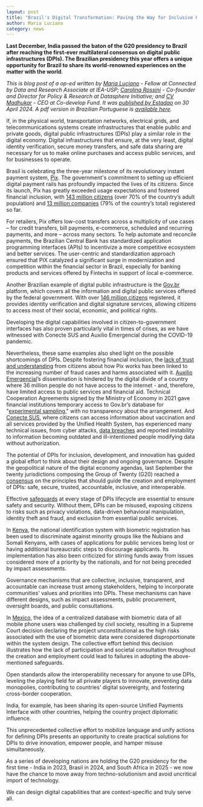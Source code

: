 ```yaml
---
layout: post
title: "Brazil's Digital Transformation: Paving the Way for Inclusive Prosperity"
author: Maria Luciano
category: news
---
```


**Last December, India passed the baton of the G20 presidency to Brazil after reaching the first-ever multilateral consensus on digital public infrastructures (DPIs). The Brazilian presidency this year offers a unique opportunity for Brazil to share its world-renowned experiences on the matter with the world**.

<!--more-->

_This is blog post of a op-ed written by [Maria Luciano](https://connectedbydata.org/people/maria-luciano) - Fellow at Connected by Data and Research Associate at IEA-USP; [Carolina Rossini](https://www.thedatasphere.org/about-us/our-team/carolina-rossini/) - Co-founder and Director for Policy & Research at Datasphere Initiative; and [CV Madhukar](https://www.linkedin.com/in/cvmadhukar/) - CEO at Co-develop Fund.  It was [published by Estadao](https://www.estadao.com.br/opiniao/espaco-aberto/transformacao-digital-e-prosperidade-inclusiva/) on 30 April 2024. A pdf version in Brazilian Portuguese is [available here](https://drive.google.com/file/d/1cwBvaGLBGy-O2Db2ktwshk4SBDBLIJ5l/view?usp=sharing)._

If, in the physical world, transportation networks, electrical grids, and telecommunications systems create infrastructures that enable public and private goods, digital public infrastructures (DPIs) play a similar role in the digital economy. Digital infrastructures that ensure, at the very least, digital identity verification, secure money transfers, and safe data sharing are necessary for us to make online purchases and access public services, and for businesses to operate.

Brasil is celebrating the three-year milestone of its revolutionary instant payment system, [Pix](https://www.bcb.gov.br/estabilidadefinanceira/pix). The government's commitment to setting up efficient digital payment rails has profoundly impacted the lives of its citizens. Since its launch, Pix has greatly exceeded usage expectations and fostered financial inclusion, with [143 million citizens](https://oglobo.globo.com/economia/noticia/2024/01/03/pix-ultrapassa-r-15-trilhoes-movimentados-e-promete-forte-disputa-com-cartao-de-credito-em-2024.ghtml) (over 70% of the country’s adult population) and [13 million companies](https://exame.com/future-of-money/banco-central-planeja-pix-internacional-automatico-em-marketplaces/) (79% of the country’s total) registered so far.   

For retailers, Pix offers low-cost transfers across a multiplicity of use cases – for credit transfers, bill payments, e-commerce, scheduled and recurring payments, and more – across many sectors. To help automate and reconcile payments, the Brazilian Central Bank has standardized application programming interfaces (APIs) to incentivize a more competitive ecosystem and better services. The user-centric and standardization approach ensured that PIX catalyzed a significant surge in modernization and competition within the financial sector in Brazil, especially for banking products and services offered by Fintechs in support of local e-commerce.

Another Brazilian example of digital public infrastructure is the [Gov.br](https://www.gov.br/pt-br) platform, which covers all the information and digital public services offered by the federal government. With over [146 million citizens](https://www.gov.br/governodigital/pt-br/noticias/10-milhoes-de-usuarios-do-gov-br-aumentaram-o-nivel-das-contas-para-ouro-ou-prata-em-2023#:~:text=Ao%20todo%2C%20146%20milh%C3%B5es%20de,de%20usu%C3%A1rios%20com%20conta%20Ouro.) registered, it provides identity verification and digital signature services, allowing citizens to access most of their social, economic, and political rights. 

Developing the digital capabilities involved in citizen-to-government interfaces has also proven particularly vital in times of crises, as we have witnessed with Conecte SUS and Auxilio Emergencial during the COVID-19 pandemic.	

Nevertheless, these same examples also shed light on the possible shortcomings of DPIs. Despite fostering financial inclusion, the [lack of trust and understanding](https://www.reuters.com/article/brazil-crime-payments-idUKL8N37Z4E1/) from citizens about how Pix works has been linked to the increasing number of fraud cases and harms associated with it. [Auxilio Emergencial](https://www.impacto.blog.br/administracao-publica/exclusao-digital-afetou-acesso-ao-auxilio-emergencial-durante-a-pandemia-especialmente-para-as-classes-d-e-e/)’s dissemination is hindered by the digital divide of a country where 36 million people do not have access to the internet - and, therefore, have limited access to public services and financial aid. Technical Cooperation Agreements signed by the Ministry of Economy in 2021 gave financial institutions temporary access to Gov.br’s database for "[experimental sampling](https://www.dataprivacybr.org/degustacao-de-dados-pessoais-de-cidadaos-brasileiros-por-bancos-na-mira-do-ministerio-publico-federal/)," with no transparency about the arrangement. And [Conecte SUS](https://g1.globo.com/saude/noticia/2021/12/10/problemas-no-conectesus-antes-de-ataque-hacker-sistema-teve-polemica-com-alteracao-de-dados-e-falhas.ghtml), where citizens can access information about vaccination and all services provided by the Unified Health System, has experienced many technical issues, from cyber attacks, [data breaches](https://g1.globo.com/economia/tecnologia/blog/altieres-rohr/post/2021/01/25/vazamentos-de-dados-expoem-informacoes-de-223-milhoes-de-numeros-de-cpf.ghtml) and reported instability to information becoming outdated and ill-intentioned people modifying data without authorization.

The potential of DPIs for inclusion, development, and innovation has guided a global effort to think about their design and ongoing governance. Despite the geopolitical nature of the digital economy agendas, last September the twenty jurisdictions composing the Group of Twenty (G20) reached a [consensus](https://www.mea.gov.in/Images/CPV/G20-New-Delhi-Leaders-Declaration.pdf) on the principles that should guide the creation and employment of DPIs: safe, secure, trusted, accountable, inclusive, and interoperable.

Effective [safeguards](https://dpi-safeguards.org/) at every stage of DPIs lifecycle are essential to ensure safety and security. Without them, DPIs can be misused, exposing citizens to risks such as privacy violations, data-driven behavioral manipulation, identity theft and fraud, and exclusion from essential public services.

In [Kenya](https://restofworld.org/2021/kenya-digital-id/), the national identification system with biometric registration has been used to discriminate against minority groups like the Nubians and Somali Kenyans, with cases of applications for public services being lost or having additional bureaucratic steps to discourage applicants. Its implementation has also been criticized for stirring funds away from issues considered more of a priority by the nationals, and for not being preceded by impact assessments.

Governance mechanisms that are collective, inclusive, transparent, and accountable can increase trust among stakeholders, helping to incorporate communities' values and priorities into DPIs. These mechanisms can have different designs, such as impact assessments, public procurement, oversight boards, and public consultations.

In [Mexico](https://r3d.mx/2022/04/21/scjn-debe-declarar-inconstitucionalidad-del-panaut/), the idea of a centralized database with biometric data of all mobile phone users was challenged by civil society, resulting in a Supreme Court decision declaring the project unconstitutional as the high risks associated with the use of biometric data were considered disproportionate within the system design. The collective effort behind this decision illustrates how the lack of participation and societal consultation throughout the creation and employment could lead to failures in adopting the above-mentioned safeguards. 

Open standards allow the interoperability necessary for anyone to use DPIs, leveling the playing field for all private players to innovate, preventing data monopolies, contributing to countries' digital sovereignty, and fostering cross-border cooperation.

India, for example, has been sharing its open-source Unified Payments Interface with other countries, helping the country project diplomatic influence.

This unprecedented collective effort to mobilize language and unify actions for defining DPIs presents an opportunity to create practical solutions for DPIs to drive innovation, empower people, and hamper misuse simultaneously. 

As a series of developing nations are holding the G20 presidency for the first time - India in 2023, Brasil in 2024, and South Africa in 2025 - we now have the chance to move away from techno-solutionism and avoid uncritical import of technology. 

We can design digital capabilities that are context-specific and truly serve all.